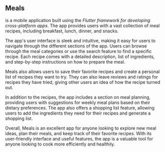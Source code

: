 ## Meals

is a mobile application built using the _Flutter framework for developing
cross-platform apps_. The app provides users with a vast collection of meal
recipes, including breakfast, lunch, dinner, and snacks.

The app's user interface is sleek and intuitive, making it easy for users to
navigate through the different sections of the app. Users can browse through the
meal categories or use the search feature to find a specific recipe. Each recipe
comes with a detailed description, list of ingredients, and step-by-step
instructions on how to prepare the meal.

Meals also allows users to save their favorite recipes and create a personal
list of recipes they want to try. They can also leave reviews and ratings for
recipes they have tried, giving other users an idea of how the recipe turned
out.

In addition to the recipes, the app includes a section on meal planning,
providing users with suggestions for weekly meal plans based on their dietary
preferences. The app also offers a shopping list feature, allowing users to add
the ingredients they need for their recipes and generate a shopping list.

Overall, Meals is an excellent app for anyone looking to explore new meal ideas,
plan their meals, and keep track of their favorite recipes. With its
user-friendly interface and useful features, the app is a valuable tool for
anyone looking to cook more efficiently and healthily.
